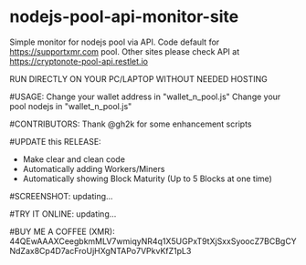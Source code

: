 # nodejs-pool-api-monitor-site
Simple monitor for nodejs pool via API. Code default for https://supportxmr.com pool. Other sites please check API at https://cryptonote-pool-api.restlet.io

RUN DIRECTLY ON YOUR PC/LAPTOP WITHOUT NEEDED HOSTING

#USAGE:
Change your wallet address in "wallet_n_pool.js"
Change your pool nodejs in "wallet_n_pool.js"

#CONTRIBUTORS:
Thank @gh2k for some enhancement scripts

#UPDATE this RELEASE:
- Make clear and clean code
- Automatically adding Workers/Miners
- Automatically showing Block Maturity (Up to 5 Blocks at one time)

#SCREENSHOT:
updating...

#TRY IT ONLINE:
updating...


#BUY ME A COFFEE (XMR):
44QEwAAAXCeegbkmMLV7wmiqyNR4q1X5UGPxT9tXjSxxSyoocZ7BCBgCYNdZax8Cp4D7acFroUjHXgNTAPo7VPkvKfZ1pL3
